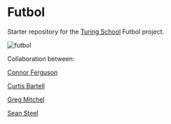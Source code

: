 # Futbol

Starter repository for the [Turing School](https://turing.io/) Futbol project.


![futbol](https://media4.giphy.com/media/pdAiipxDMCHni/giphy.gif?cid=5a38a5a28m4l3obg97q27polvov0lk3074a3i1ij7flle8vc&rid=giphy.gif)





Collaboration between:

[Connor Ferguson](https://github.com/cpfergus1)

[Curtis Bartell](https://github.com/c-bartell)

[Greg Mitchel](https://github.com/GregJMitchell)

[Sean Steel](https://github.com/s-steel)
